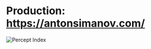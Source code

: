 # Production: https://antonsimanov.com/

![Percept Index](https://antonsimanov.com/assets/product/images/percept/p-bg-01.jpg "Percept Index")